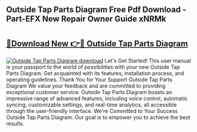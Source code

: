## Outside Tap Parts Diagram Free Pdf Download - Part-EFX New Repair Owner Guide xNRMk

# <h2><a href="http://dfqya2v.blite.top/?on=Outside+Tap+Parts+Diagram">🔗Download New 👉🔴 Outside Tap Parts Diagram</a></h2>

[![Outside Tap Parts Diagram download](https://i.imgur.com/lujVjoI.png)](http://dfqya2v.blite.top/?on=Outside+Tap+Parts+Diagram)
Let's Get Started! This user manual is your passport to the world of possibilities with your new Outside Tap Parts Diagram. Get acquainted with its features, installation process, and operating guidelines. Thank You for Your Support Outside Tap Parts Diagram We value your feedback and are committed to providing exceptional customer service. Outside Tap Parts Diagram boasts an impressive range of advanced features, including voice control, automatic syncing, customizable settings, and real-time analytics, all accessible through the user-friendly interface. We're Committed to Your Success Outside Tap Parts Diagram. Our goal is to empower you to achieve the best results.
